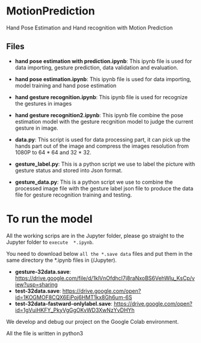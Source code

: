 # MotionPrediction
Hand Pose Estimation and Hand recognition with Motion Prediction


## Files
  - **hand pose estimation with prediction.ipynb**:
     This ipynb file is used for data importing, gesture prediction, data validation and evaluation.

  - **hand pose estimation.ipynb**:
     This ipynb file is used for data importing, model training and hand pose estimation

  - **hand gesture recognition.ipynb**:
  	 This ipynb file is used for recognize the gestures in images
   
  - **hand gesture recognition2.ipynb**:
     This ipynb file combine the pose estimation model with the gesture recgnition model to judge the current gesture in image.

  - **data.py**:
     This script is used for data processing part, it can pick up the hands part out of the image and compress the images resolution from 1080P to 64 * 64 and 32 * 32.

  - **gesture_label.py**:
     This is a python script we use to label the picture with gesture status and stored into Json format.
     
  - **gesture_data.py**:
     This is a python script we use to combine the processed image file with the gesture label json file to produce the data file for          gesture recognition training and testing.
     
# To run the model

All the working scrips are in the Jupyter folder, please go straight to the Jupyter folder to `execute  *.ipynb`.

You need to download below `all the *.save data` files and put them in the same directory the *.ipynb files in (/Jupyter).

- **gesture-32data.save**: https://drive.google.com/file/d/1klVnOfdhcI7j8raNxoBS6VehWIu_KsCp/view?usp=sharing
- **test-32data.save**: https://drive.google.com/open?id=1KOGMOF8CQX6EjPoj6HMT1kx8Gh6um-6S
- **test-32data-fastward-onlylabel.save**: https://drive.google.com/open?id=1gVuiHKFY_PkyVgGgOKvWD3XwNzYvDHYh

We develop and debug our project on the Google Colab environment.

All the file is written in python3
